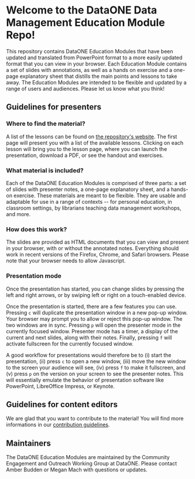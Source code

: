 # Welcome to the DataONE Data Management Education Module Repo!

This repository contains DataONE Education Modules that have been updated and
translated from PowerPoint format to a more easily updated format that you can
view in your browser. Each Education Module contains a set of slides with
annotations, as well as a hands on exercise and a one-page explanatory sheet
that distills the main points and lessons to take away. The Education Modules
are intended to be flexible and updated by a range of users and audiences.
Please let us know what you think!

## Guidelines for presenters

### Where to find the material?

A list of the lessons can be found on [the repository's website][website]. The
first page will present you with a list of the available lessons. Clicking on
each lesson will bring you to the lesson page, where you can launch the
presentation, download a PDF, or see the handout and exercises.

[website]: https://dataoneorg.github.io/Education/ "Homepage for the DataONE lessons"

### What material is included?

Each of the DataONE Education Modules is comprised of three parts: a set of
slides with presenter notes, a one-page explanatory sheet, and a hands-on
exercise. These materials are meant to be flexible. They are usable and
adaptable for use in a range of contexts -- for personal education, in classroom
settings, by librarians teaching data management workshops, and more.

### How does this work?

The slides are provided as HTML documents that you can view and present in your
browser, with or without the annotated notes. Everything should work in recent
versions of the Firefox, Chrome, and Safari browsers. Please note that your
browser needs to allow Javascript.

### Presentation mode

Once the presentation has started, you can change slides by pressing the left
and right arrows, or by swiping left or right on a touch-enabled device.

Once the presentation is started, there are a few features you can use. Pressing
`c` will duplicate the presentation window in a new pop-up window. Your browser
may prompt you to allow or reject this pop-up window. The two windows are in
sync. Pressing `p` will open the presenter mode in the currently focused window.
Presenter mode has a timer, a display of the current and next slides, along with
their notes. Finally, pressing `f` will activate fullscreen for the currently
focused window.

A good workflow for presentations would therefore be to (i) start the
presentation, (ii) press `c` to open a new window, (iii) move the new window to
the screen your audience will see, (iv) press `f` to make it fullscreen, and (v)
press `p` on the version on your screen to see the presenter notes. This will
essentially emulate the behavior of presentation software like PowerPoint,
LibreOffice Impress, or Keynote.

## Guidelines for content editors

We are glad that you want to contribute to the material! You will find more
informations in our [contribution guidelines][CONTRIB].

[CONTRIB]: CONTRIBUTING.md "Contribution guidelines"

## Maintainers

The DataONE Education Modules are maintained by the Community Engagement and Outreach Working Group at DataONE. Please contact Amber Budden <aebudden at dataone.unm.edu> or Megan Mach <mach at unm.edu> with questions or updates.
<!-- TODO -->
